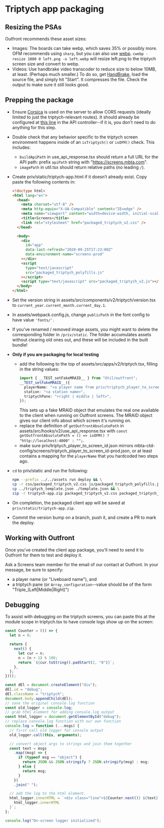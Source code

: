 # Triptych app packaging

## Resizing the PSAs

Outfront recommends these asset sizes:

- Images: The boards can take webp, which saves 35% or possibly more. OFM
  recommends using `sharp`, but you can also use
  [webp](https://formulae.brew.sh/formula/webp). `cwebp -resize 1080 0 left.png -o left.webp` will resize left.png to the triptych screen size and convert to
  webp.
- Videos: Use handbrake video transcoder to reduce size to below 10MB, at least.
  (Perhaps much smaller.) To do so, get [HandBrake](https://handbrake.fr/), load
  the source file, and simply hit "Start". It compresses the file. Check the
  output to make sure it still looks good.

## Prepping the package

- Ensure [Corsica](https://hexdocs.pm/corsica/Corsica.html) is used on the
  server to allow CORS requests (ideally limited to just the triptych-relevant
  routes). It should already be configured at [this
  line](/lib/screens_web/controllers/v2/screen_api_controller.ex#L9) in the API
  controller--if it is, you don't need to do anything for this step.
- Double check that any behavior specific to the triptych screen environment
  happens inside of an `isTriptych()` or `isOFM()` check. This includes:
  - `buildApiPath` in use_api_response.tsx should return a full URL for the API
    path: prefix `apiPath` string with "https://screens.mbta.com".
  - `imagePath` in util.tsx should return relative paths (no leading `/`).
- Create priv/static/triptych-app.html if it doesn’t already exist. Copy paste
  the following contents in:

  ```html
  <!doctype html>
  <html lang="en">
    <head>
      <meta charset="utf-8" />
      <meta http-equiv="X-UA-Compatible" content="IE=edge" />
      <meta name="viewport" content="width=device-width, initial-scale=1.0" />
      <title>Screens</title>
      <link rel="stylesheet" href="packaged_triptych_v2.css" />
    </head>

    <body>
      <div
        id="app"
        data-last-refresh="2020-09-25T17:23:00Z"
        data-environment-name="screens-prod"
      ></div>
      <script
        type="text/javascript"
        src="packaged_triptych_polyfills.js"
      ></script>
      <script type="text/javascript" src="packaged_triptych_v2.js"></script>
    </body>
  </html>
  ```

- Set the version string in assets/src/components/v2/triptych/version.tsx to
  `current_year.current_month.current_day.1`.
- In assets/webpack.config.js, change `publicPath` in the font config to have
  value `'fonts/'`.
- If you've renamed / removed image assets, you might want to delete the
  corresponding folder in `/priv/static`. The folder accumulates assets without
  clearing old ones out, and these will be included in the built bundle!
- **Only if you are packaging for local testing**
  - add the following to the top of assets/src/apps/v2/triptych.tsx, filling in
    the string values:
    ```ts
    import { __TEST_setFakeMRAID__ } from "Util/outfront";
    __TEST_setFakeMRAID__({
      playerName: "<a player name from priv/triptych_player_to_screen_id.json>",
      station: "<a station name>",
      triptychPane: "<right | middle | left>",
    });
    ```
    This sets up a fake MRAID object that emulates the real one available to the
    client when running on Outfront screens. The MRAID object gives our client
    info about which screen it's running on.
  - replace the definition of `getOutfrontAbsolutePath` in
    assets/src/hooks/v2/use_api_response.tsx with `const getOutfrontAbsolutePath = () => isOFM() ? "http://localhost:4000" : "";`.
  - make sure priv/triptych_player_to_screen_id.json mirrors
    mbta-ctd-config/screens/triptych_player_to_screen_id-prod.json, or at least
    contains a mapping for the `playerName` that you hardcoded two steps ago.
- `cd` to priv/static and run the following:
  ```sh
  npm --prefix ../../assets run deploy && \
  cp -r css/packaged_triptych_v2.css js/packaged_triptych_polyfills.js js/packaged_triptych_v2.js ../triptych_preview.png . && \
  cp ../triptych_template.json ./template.json && \
  zip -r triptych-app.zip packaged_triptych_v2.css packaged_triptych_polyfills.js packaged_triptych_v2.js fonts triptych_images triptych-app.html template.json triptych_preview.png
  ```
- On completion, the packaged client app will be saved at
  `priv/static/triptych-app.zip`.
- Commit the version bump on a branch, push it, and create a PR to mark the
  deploy.

## Working with Outfront

Once you've created the client app package, you'll need to send it to Outfront
for them to test and deploy it.

Ask a Screens team member for the email of our contact at Outfront. In your
message, be sure to specify:

- a player name (or "Liveboard name"), and
- a triptych pane (or `Array_configuration`--value should be of the form
  "Triple\_(Left|Middle|Right)")

## Debugging

To assist with debugging on the triptych screens, you can paste this at the
module scope in triptych.tsx to have console logs show up on the screen:

```js
const Counter = (() => {
  let n = 0;

  return {
    next() {
      let cur = n;
      n = (n + 1) % 100;
      return `${cur.toString().padStart(2, "0")}`;
    },
  };
})();

const dEl = document.createElement("div");
dEl.id = "debug";
dEl.className = "triptych";
document.body.appendChild(dEl);
// save the original console.log function
const old_logger = console.log;
// grab html element for adding console.log output
const html_logger = document.getElementById("debug");
// replace console.log function with our own function
console.log = function (...msgs) {
  // first call old logger for console output
  old_logger.call(this, arguments);

  // convert object args to strings and join them together
  const text = msgs
    .map((msg) => {
      if (typeof msg == "object") {
        return JSON && JSON.stringify ? JSON.stringify(msg) : msg;
      } else {
        return msg;
      }
    })
    .join(" ");

  // add the log to the html element.
  html_logger.innerHTML = `<div class="line">${Counter.next()} ${text} </div>${
    html_logger.innerHTML
  }`;
};

console.log("On-screen logger initialized");
```
